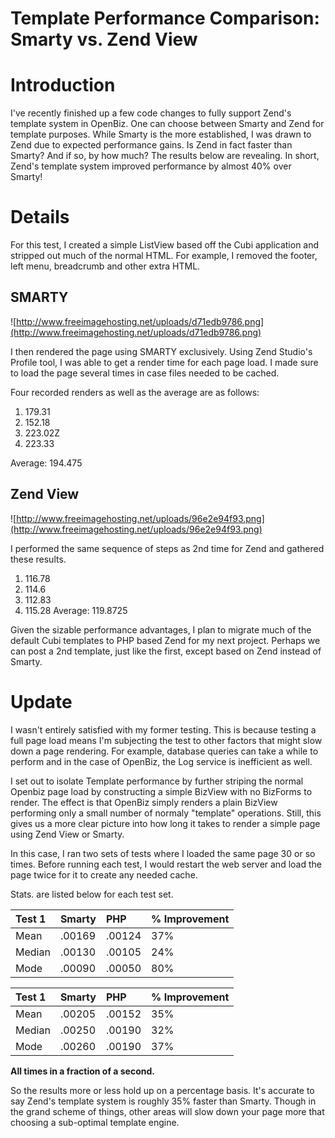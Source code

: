 # Template Performance Comparison: Smarty vs. Zend View #

# Introduction #

I've recently finished up a few code changes to fully support Zend's template system in OpenBiz.  One can choose between Smarty and Zend for template purposes.  While Smarty is the more established, I was drawn to Zend due to expected performance gains.  Is Zend in fact faster than Smarty?  And if so, by how much?  The results below are revealing.  In short, Zend's template system improved performance by almost 40% over Smarty!


# Details #

For this test, I created a simple ListView based off the Cubi application and stripped out much of the normal HTML.  For example, I removed the footer, left menu, breadcrumb and other extra HTML.

## SMARTY ##

![http://www.freeimagehosting.net/uploads/d71edb9786.png](http://www.freeimagehosting.net/uploads/d71edb9786.png)

I then rendered the page using SMARTY exclusively.  Using Zend Studio's Profile tool, I was able to get a render time for each page load.  I made sure to load the page several times in case files needed to be cached.

Four recorded renders as well as the average are as follows:
  1. 179.31
  1. 152.18
  1. 223.02Z
  1. 223.33

Average: 194.475

## Zend View ##

![http://www.freeimagehosting.net/uploads/96e2e94f93.png](http://www.freeimagehosting.net/uploads/96e2e94f93.png)

I performed the same sequence of steps as 2nd time for Zend and gathered these results.
  1. 116.78
  1. 114.6
  1. 112.83
  1. 115.28
Average: 119.8725

Given the sizable performance advantages, I plan to migrate much of the default Cubi templates to PHP based Zend for my next project.  Perhaps we can post a 2nd template, just like the first, except based on Zend instead of Smarty.

# Update #
I wasn't entirely satisfied with my former testing.  This is because testing a full page load means I'm subjecting the test to other factors that might slow down a page rendering.  For example, database queries can take a while to perform and in the case of OpenBiz, the Log service is inefficient as well.

I set out to isolate Template performance by further striping the normal Openbiz page load by constructing a simple BizView with no BizForms to render.  The effect is that OpenBiz simply renders a plain BizView performing only a small number of normaly "template" operations.  Still, this gives us a more clear picture into how long it takes to render a simple page using Zend View or Smarty.

In this case, I ran two sets of tests where I loaded the same page 30 or so times.  Before running each test, I would restart the web server and load the page twice for it to create any needed cache.

Stats. are listed below for each test set.

|Test 1|Smarty|PHP|% Improvement|
|:-----|:-----|:--|:------------|
|Mean  |.00169|.00124|37%          |
|Median|.00130|.00105|24%          |
|Mode  |.00090|.00050|80%          |

|Test 1|Smarty|PHP|% Improvement|
|:-----|:-----|:--|:------------|
|Mean  |.00205|.00152|35%          |
|Median|.00250|.00190|32%          |
|Mode  |.00260|.00190|37%          |

**All times in a fraction of a second.**


So the results more or less hold up on a percentage basis.  It's accurate to say Zend's template system is roughly 35% faster than Smarty.   Though in the grand scheme of things, other areas will slow down your page more that choosing a sub-optimal template engine.